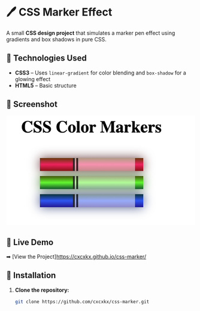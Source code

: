 # 🖊️ CSS Marker Effect  

A small **CSS design project** that simulates a marker pen effect using gradients and box shadows in pure CSS.  

## 🚀 Technologies Used  
- **CSS3** – Uses `linear-gradient` for color blending and `box-shadow` for a glowing effect  
- **HTML5** – Basic structure  

## 🎨 Screenshot  
![CSS Marker Effect](screenshot.png)  

## 🔗 Live Demo  
➡ [View the Project]https://cxcxkx.github.io/css-marker/

## 📂 Installation  
1. **Clone the repository:**  
   ```bash
   git clone https://github.com/cxcxkx/css-marker.git
